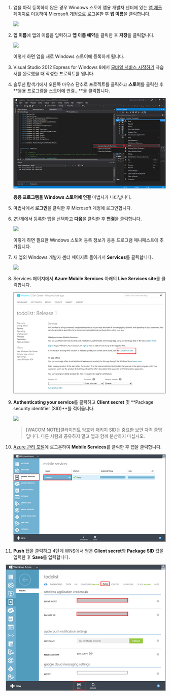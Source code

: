 1.  앱을 아직 등록하지 않은 경우 Windows 스토어 앱용 개발자 센터에 있는 [앱 제출 페이지][1]로 이동하여 Microsoft 계정으로 로그온한 후 **앱 이름**을 클릭합니다.
    
       ![][0]

2.  **앱 이름**에 앱의 이름을 입력하고 **앱 이름 예약**을 클릭한 후 **저장**을 클릭합니다.
    
       ![][1]
        
       이렇게 하면 앱을 새로 Windows 스토어에 등록하게 됩니다.

3.  Visual Studio 2012 Express for Windows 8에서 [모바일 서비스 시작하기](/en-us/develop/mobile/tutorials/get-started/#create-new-service) 자습서를 완료했을 때 작성한 프로젝트를 엽니다.

4.  솔루션 탐색기에서 오른쪽 마우스 단추로 프로젝트를 클릭하고 **스토어**를 클릭한 후 **응용 프로그램을 스토어에 연결...**을 클릭합니다.

 	![](./media/mobile-services-register-windows-store-app/mobile-services-store-association.png)

    **응용 프로그램을 Windows 스토어에 연결** 마법사가 나타납니다. 

5. 마법사에서 **로그인**을 클릭한 후 Microsoft 계정에 로그인합니다.

2.  2단계에서 등록한 앱을 선택하고 **다음**을 클릭한 후 **연결**을 클릭합니다.
    
       ![][3]
        
      이렇게 하면 필요한 Windows 스토어 등록 정보가 응용 프로그램 매니페스트에 추가됩니다.    

3.  새 앱의 Windows 개발자 센터 페이지로 돌아가서 **Services**를 클릭합니다.
    
       ![][4] 

4.  Services 페이지에서 **Azure Mobile Services** 아래의 **Live Services site**를 클릭합니다.
    
    ![](./media/mobile-services-register-windows-store-app/mobile-services-win8-edit2-app.png)

5.  **Authenticating your service**를 클릭하고 **Client secret** 및 **Package security identifier (SID)**를 적어둡니다.
    
       ![][6]


   
    > [WACOM.NOTE]클라이언트 암호와 패키지 SID는 중요한 보안 자격 증명입니다. 다른 사람과 공유하지 말고
    > 앱과 함께 분산하지 마십시오.

6.  [Azure 관리 포털][2]에 로그온하여 **Mobile Services**를 클릭한 후 앱을 클릭합니다.

 	![](./media/mobile-services-register-windows-store-app/mobile-services-selection.png)

11. **Push** 탭을 클릭하고 4단계 WNS에서 얻은 **Client secret**와 **Package SID** 값을 입력한 후 **Save**를 입력합니다.

![](./media/mobile-services-register-windows-store-app/mobile-push-tab.png) 


<!-- Anchors. -->

<!-- Images. -->
[0]: ./media/mobile-services-register-windows-store-app/mobile-services-submit-win8-app.png
[1]: ./media/mobile-services-register-windows-store-app/mobile-services-win8-app-name.png
[3]: ./media/mobile-services-register-windows-store-app/mobile-services-select-app-name.png
[4]: ./media/mobile-services-register-windows-store-app/mobile-services-win8-edit-app.png
[6]: ./media/mobile-services-register-windows-store-app/mobile-services-win8-app-push-auth.png

<!-- URLs. -->



[1]: http://go.microsoft.com/fwlink/p/?LinkID=266582
[2]: https://manage.windowsazure.com/